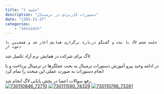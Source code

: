 ```yaml
---
title: "جلسه ۶"
description: "دستورات کاربردی در ترمینال"
date: "1393-11-27"
categories:
    - "sessions"
---
```

    جلسه ششم لاگ با بحث و گفتگو درباره برگزاری همایش آغاز شد و همچنین با دعوت از
لاگ برای شرکت در همایش نرم آزاد تکمیل شد.

در ادامه وحید پیرو آموزش دستورات ترمینال به بحث عملگرها در ترمینال پرداخت و با
انجام دستورات به صورت عملی این مبحث را تمام کرد

رفع سوالات اعضا در بخش پایانی لاگ انجام شد.  
[![730110846_72710](../../img/6a378866-fdbb-11e6-86dd-a088b4d860141488289206.4115298.jpg)](img/6a378866-fdbb-11e6-86dd-a088b4d860141488289206.4115298.jpg)
[![730111590_74329](../../img/6a378bf4-fdbb-11e6-86dd-a088b4d860141488289206.4115975.jpg)](img/6a378bf4-fdbb-11e6-86dd-a088b4d860141488289206.4115975.jpg)
[![730110796_73261](../../img/6a378e2e-fdbb-11e6-86dd-a088b4d860141488289206.411651.jpg)](img/6a378e2e-fdbb-11e6-86dd-a088b4d860141488289206.411651.jpg)
